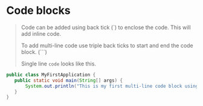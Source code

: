 # Code blocks

> Code can be added using back tick (`) to enclose the code. This will add inline code.
> 
> To add multi-line code use triple back ticks to start and end the code block. (```)
> 
> Single line `code` looks like this.
 

 ```java
 public class MyFirstApplication {
    public static void main(String[] args) {
        System.out.println("This is my first multi-line code block using markdown");
    }   
 }
 ```